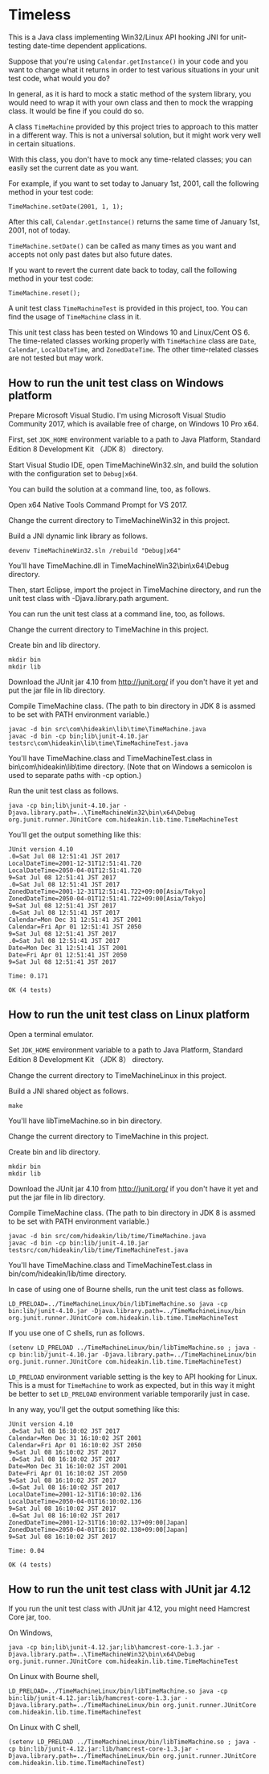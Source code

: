 # Timeless

This is a Java class implementing Win32/Linux API hooking JNI for unit-testing date-time dependent applications.

Suppose that you're using `Calendar.getInstance()` in your code and you want to change what it returns in order to test various situations in your unit test code, what would you do?

In general, as it is hard to mock a static method of the system library, you would need to wrap it with your own class and then to mock the wrapping class. It would be fine if you could do so.

A class `TimeMachine` provided by this project tries to approach to this matter in a different way. This is not a universal solution, but it might work very well in certain situations.

With this class, you don't have to mock any time-related classes; you can easily set the current date as you want.

For example, if you want to set today to January 1st, 2001, call the following method in your test code:

    TimeMachine.setDate(2001, 1, 1);

After this call, `Calendar.getInstance()` returns the same time of January 1st, 2001, not of today.

`TimeMachine.setDate()` can be called as many times as you want and accepts not only past dates but also future dates.

If you want to revert the current date back to today, call the following method in your test code:

    TimeMachine.reset();

A unit test class `TimeMachineTest` is provided in this project, too. You can find the usage of `TimeMachine` class in it.

This unit test class has been tested on Windows 10 and Linux/Cent OS 6. The time-related classes working properly with `TimeMachine` class are `Date`, `Calendar`, `LocalDateTime`, and `ZonedDateTime`. The other time-related classes are not tested but may work.

## How to run the unit test class on Windows platform

Prepare Microsoft Visual Studio. I'm using Microsoft Visual Studio Community 2017, which is available free of charge, on Windows 10 Pro x64.

First, set `JDK_HOME` environment variable to a path to Java Platform, Standard Edition 8 Development Kit （JDK 8） directory.

Start Visual Studio IDE, open TimeMachineWin32.sln, and build the solution with the configuration set to `Debug|x64`.

You can build the solution at a command line, too, as follows.

Open x64 Native Tools Command Prompt for VS 2017.

Change the current directory to TimeMachineWin32 in this project.

Build a JNI dynamic link library as follows.

    devenv TimeMachineWin32.sln /rebuild "Debug|x64"

You'll have TimeMachine.dll in TimeMachineWin32\bin\x64\Debug directory.

Then, start Eclipse, import the project in TimeMachine directory, and run the unit test class with -Djava.library.path argument.

You can run the unit test class at a command line, too, as follows.

Change the current directory to TimeMachine in this project.

Create bin and lib directory.

    mkdir bin
    mkdir lib

Download the JUnit jar 4.10 from http://junit.org/ if you don't have it yet and put the jar file in lib directory.

Compile TimeMachine class. (The path to bin directory in JDK 8 is assmed to be set with PATH environment variable.)

    javac -d bin src\com\hideakin\lib\time\TimeMachine.java
    javac -d bin -cp bin;lib\junit-4.10.jar testsrc\com\hideakin\lib\time\TimeMachineTest.java

You'll have TimeMachine.class and TimeMachineTest.class in bin\com\hideakin\lib\time directory. (Note that on Windows a semicolon is used to separate paths with -cp option.)

Run the unit test class as follows.

    java -cp bin;lib\junit-4.10.jar -Djava.library.path=..\TimeMachineWin32\bin\x64\Debug org.junit.runner.JUnitCore com.hideakin.lib.time.TimeMachineTest

You'll get the output something like this:

    JUnit version 4.10
    .0=Sat Jul 08 12:51:41 JST 2017
    LocalDateTime=2001-12-31T12:51:41.720
    LocalDateTime=2050-04-01T12:51:41.720
    9=Sat Jul 08 12:51:41 JST 2017
    .0=Sat Jul 08 12:51:41 JST 2017
    ZonedDateTime=2001-12-31T12:51:41.722+09:00[Asia/Tokyo]
    ZonedDateTime=2050-04-01T12:51:41.722+09:00[Asia/Tokyo]
    9=Sat Jul 08 12:51:41 JST 2017
    .0=Sat Jul 08 12:51:41 JST 2017
    Calendar=Mon Dec 31 12:51:41 JST 2001
    Calendar=Fri Apr 01 12:51:41 JST 2050
    9=Sat Jul 08 12:51:41 JST 2017
    .0=Sat Jul 08 12:51:41 JST 2017
    Date=Mon Dec 31 12:51:41 JST 2001
    Date=Fri Apr 01 12:51:41 JST 2050
    9=Sat Jul 08 12:51:41 JST 2017

    Time: 0.171

    OK (4 tests)

## How to run the unit test class on Linux platform

Open a terminal emulator.

Set `JDK_HOME` environment variable to a path to Java Platform, Standard Edition 8 Development Kit （JDK 8） directory.

Change the current directory to TimeMachineLinux in this project.

Build a JNI shared object as follows.

    make

You'll have libTimeMachine.so in bin directory.

Change the current directory to TimeMachine in this project.

Create bin and lib directory.

    mkdir bin
    mkdir lib

Download the JUnit jar 4.10 from http://junit.org/ if you don't have it yet and put the jar file in lib directory.

Compile TimeMachine class. (The path to bin directory in JDK 8 is assmed to be set with PATH environment variable.)

    javac -d bin src/com/hideakin/lib/time/TimeMachine.java
    javac -d bin -cp bin:lib/junit-4.10.jar testsrc/com/hideakin/lib/time/TimeMachineTest.java

You'll have TimeMachine.class and TimeMachineTest.class in bin/com/hideakin/lib/time directory.

In case of using one of Bourne shells, run the unit test class as follows.

    LD_PRELOAD=../TimeMachineLinux/bin/libTimeMachine.so java -cp bin:lib/junit-4.10.jar -Djava.library.path=../TimeMachineLinux/bin org.junit.runner.JUnitCore com.hideakin.lib.time.TimeMachineTest

If you use one of C shells, run as follows.

    (setenv LD_PRELOAD ../TimeMachineLinux/bin/libTimeMachine.so ; java -cp bin:lib/junit-4.10.jar -Djava.library.path=../TimeMachineLinux/bin org.junit.runner.JUnitCore com.hideakin.lib.time.TimeMachineTest)

`LD_PRELOAD` environment variable setting is the key to API hooking for Linux. This is a must for `TimeMachine` to work as expected, but in this way it might be better to set `LD_PRELOAD` environment variable temporarily just in case.

In any way, you'll get the output something like this:

    JUnit version 4.10
    .0=Sat Jul 08 16:10:02 JST 2017
    Calendar=Mon Dec 31 16:10:02 JST 2001
    Calendar=Fri Apr 01 16:10:02 JST 2050
    9=Sat Jul 08 16:10:02 JST 2017
    .0=Sat Jul 08 16:10:02 JST 2017
    Date=Mon Dec 31 16:10:02 JST 2001
    Date=Fri Apr 01 16:10:02 JST 2050
    9=Sat Jul 08 16:10:02 JST 2017
    .0=Sat Jul 08 16:10:02 JST 2017
    LocalDateTime=2001-12-31T16:10:02.136
    LocalDateTime=2050-04-01T16:10:02.136
    9=Sat Jul 08 16:10:02 JST 2017
    .0=Sat Jul 08 16:10:02 JST 2017
    ZonedDateTime=2001-12-31T16:10:02.137+09:00[Japan]
    ZonedDateTime=2050-04-01T16:10:02.138+09:00[Japan]
    9=Sat Jul 08 16:10:02 JST 2017
    
    Time: 0.04
    
    OK (4 tests)

## How to run the unit test class with JUnit jar 4.12

If you run the unit test class with JUnit jar 4.12, you might need Hamcrest Core jar, too.

On Windows,

    java -cp bin;lib\junit-4.12.jar;lib\hamcrest-core-1.3.jar -Djava.library.path=..\TimeMachineWin32\bin\x64\Debug org.junit.runner.JUnitCore com.hideakin.lib.time.TimeMachineTest

On Linux with Bourne shell,

    LD_PRELOAD=../TimeMachineLinux/bin/libTimeMachine.so java -cp bin:lib/junit-4.12.jar:lib/hamcrest-core-1.3.jar -Djava.library.path=../TimeMachineLinux/bin org.junit.runner.JUnitCore com.hideakin.lib.time.TimeMachineTest

On Linux with C shell,

    (setenv LD_PRELOAD ../TimeMachineLinux/bin/libTimeMachine.so ; java -cp bin:lib/junit-4.12.jar:lib/hamcrest-core-1.3.jar -Djava.library.path=../TimeMachineLinux/bin org.junit.runner.JUnitCore com.hideakin.lib.time.TimeMachineTest)
